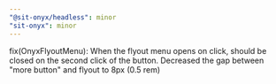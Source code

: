 ```yaml
---
"@sit-onyx/headless": minor
"sit-onyx": minor
---
```


fix(OnyxFlyoutMenu): When the flyout menu opens on click, should be closed on the second click of the button. Decreased the gap between "more button" and flyout to 8px (0.5 rem)

